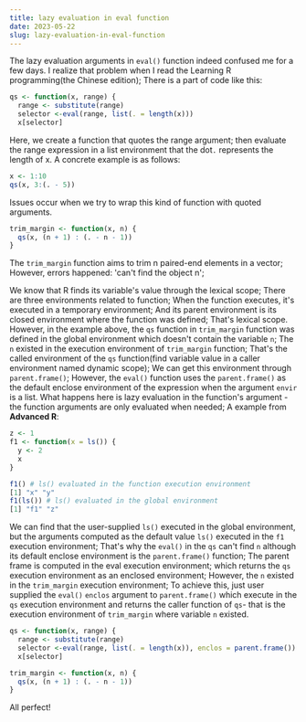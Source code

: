 ```yaml
---
title: lazy evaluation in eval function
date: 2023-05-22
slug: lazy-evaluation-in-eval-function
---
```


The lazy evaluation arguments in `eval()` function indeed confused me for a few days. I realize that problem when I read the Learning R programming(the Chinese edition); There is a part of  code like this:

```r
qs <- function(x, range) { 
  range <- substitute(range)
  selector <-eval(range, list(. = length(x)))
  x[selector]
```

Here, we create a function that quotes the range argument; then evaluate the range expression in a list environment that the dot`.` represents the length of x. A concrete example is as follows:

```r
x <- 1:10
qs(x, 3:(. - 5))
```

Issues occur when we try to wrap this kind of function with quoted arguments.

```r
trim_margin <- function(x, n) {
  qs(x, (n + 1) : (. - n - 1))
}
```

The `trim_margin` function aims to trim n paired-end elements in a vector; However, errors happened: 'can't find the object n';

We know that R finds its variable's value through the lexical scope; There are three environments related to function; When the function executes, it's executed in a temporary environment; And its parent environment is its closed environment where the function was defined; That's lexical scope. However, in the example above, the `qs` function in `trim_margin` function was defined in the global environment which doesn't contain the variable `n`; The `n` existed in the execution environment of `trim_margin` function; That's the called environment of the `qs` function(find variable value in a caller environment named dynamic scope); We can get this environment through `parent.frame()`; However, the `eval()` function uses the `parent.frame()` as the default enclose environment of the expression when the argument `envir` is a list. What happens here is lazy evaluation in the function's argument - the function arguments are only evaluated when needed; A example from **Advanced R**:

```r
z <- 1
f1 <- function(x = ls()) {
  y <- 2
  x
}

f1() # ls() evaluated in the function execution environment
[1] "x" "y"
f1(ls()) # ls() evaluated in the global environment
[1] "f1" "z"
```

We can find that the user-supplied `ls()` executed in the global environment, but the arguments computed as the default value `ls()` executed in the `f1` execution environment; That's why the `eval()` in the `qs` can't find `n` although its default enclose environment is the `parent.frame()` function; The parent frame is computed in the eval execution environment; which returns the `qs` execution environment as an enclosed environment; However, the `n` existed in the `trim_margin` execution environment; To achieve this, just user supplied the `eval()`  `enclos` argument to `parent.frame()` which execute in the `qs` execution environment and returns the caller function of `qs`- that is the execution environment of `trim_margin` where variable `n` existed.

```r
qs <- function(x, range) { 
  range <- substitute(range)
  selector <-eval(range, list(. = length(x)), enclos = parent.frame())
  x[selector]

trim_margin <- function(x, n) {
  qs(x, (n + 1) : (. - n - 1))
}
```

All perfect!
